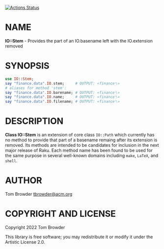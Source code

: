 [![Actions Status](https://github.com/tbrowder/IO-Stem/actions/workflows/test.yml/badge.svg)](https://github.com/tbrowder/IO-Stem/actions)

NAME
====

**IO::Stem** - Provides the part of an IO.basename left with the IO.extension removed

SYNOPSIS
========

```raku
use IO::Stem;
say "finance.data".IO.stem;     # OUTPUT: «finance␤»
# aliases for method 'stem':
say "finance.data".IO.barename; # OUTPUT: «finance␤»
say "finance.data".IO.name;     # OUTPUT: «finance␤»
say "finance.data".IO.filename; # OUTPUT: «finance␤»
```

DESCRIPTION
===========

**Class IO::Stem** is an extension of core class `IO::Path` which currently has no method to provide that part of a basename remaing after its extension is removed. Its methods are intended to be candidates for inclusion in the next major release of Raku. Each method name has been found to be used for the same purpose in several well-known domains including `make`, `LaTeX`, and `shell`.

AUTHOR
======

Tom Browder <tbrowder@acm.org>

COPYRIGHT AND LICENSE
=====================

Copyright 2022 Tom Browder

This library is free software; you may redistribute it or modify it under the Artistic License 2.0.

